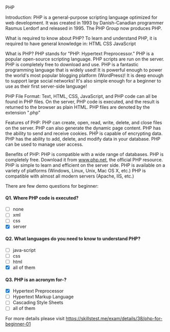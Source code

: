 PHP


Introduction:
PHP is a general-purpose scripting language optimized for web development. It was created in 1993 by Danish-Canadian programmer Rasmus Lerdorf and released in 1995. The PHP Group now produces PHP.

What is required to know about PHP?
To learn and understand PHP, it is required to have general knowledge in:
HTML
CSS
JavaScript

What is PHP?
PHP stands for "PHP: Hypertext Preprocessor."
PHP is a popular open-source scripting language. 
PHP scripts are run on the server.
PHP is completely free to download and use.
PHP is a fantastic programming language that is widely used!
It is powerful enough to power the world's most popular blogging platform (WordPress)!
It is deep enough to support large social networks!
It's also simple enough for a beginner to use as their first server-side language!

PHP File Format:
Text, HTML, CSS, JavaScript, and PHP code can all be found in PHP files.
On the server, PHP code is executed, and the result is returned to the browser as plain HTML.
PHP files are denoted by the extension ".php"

Features of PHP:
PHP can create, open, read, write, delete, and close files on the server. PHP can also generate the dynamic page content.
PHP has the ability to send and receive cookies.
PHP is capable of encrypting data.
PHP has the ability to add, delete, and modify data in your database.
PHP can be used to manage user access.

Benefits of PHP:
PHP is compatible with a wide range of databases.
PHP is completely free. Download it from www.php.net, the official PHP resource.
PHP is simple to learn and efficient on the server side.
PHP is available on a variety of platforms (Windows, Linux, Unix, Mac OS X, etc.)
PHP is compatible with almost all modern servers (Apache, IIS, etc.)

There are few demo questions for beginner:

#### Q1. Where PHP code is executed?


- [ ] none
- [ ] xml
- [ ] css
- [x] server

#### Q2. What languages do you need to know to understand PHP?


- [ ] java-script
- [ ] css
- [ ] html
- [x] all of them

#### Q3. PHP is an acronym for-?


- [x] Hypertext Preprocessor
- [ ] Hypertext Markup Language
- [ ] Cascading Style Sheets
- [ ] all of them

For more details please visit https://skillstest.me/exam/details/38/php-for-beginner-01 
